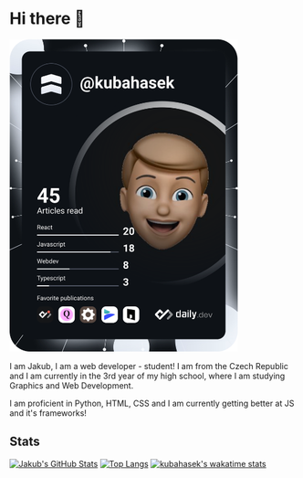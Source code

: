 # Hi there 👋 
<a href="https://app.daily.dev/kubahasek"><img src="https://github.com/kubahasek/kubahasek/blob/master/devcard.svg" width="400" alt="Jakub Hasek's Dev Card"/></a>

I am Jakub, I am a web developer - student! I am from the Czech Republic and I am currently in the 3rd year of my high school, where I am studying Graphics and Web Development.

I am proficient in Python, HTML, CSS and I am currently getting better at JS and it's frameworks!

## Stats

[![Jakub's GitHub Stats](https://github-readme-stats.vercel.app/api?username=kubahasek&show_icons=true&theme=onedark)](https://github.com/anuraghazra/github-readme-stats)
[![Top Langs](https://github-readme-stats.vercel.app/api/top-langs/?username=kubahasek&show_icons=true&theme=onedark&layout=compact)](https://github.com/anuraghazra/github-readme-stats)
[![kubahasek's wakatime stats](https://github-readme-stats.vercel.app/api/wakatime?username=kubahasek)](https://github.com/anuraghazra/github-readme-stats)
